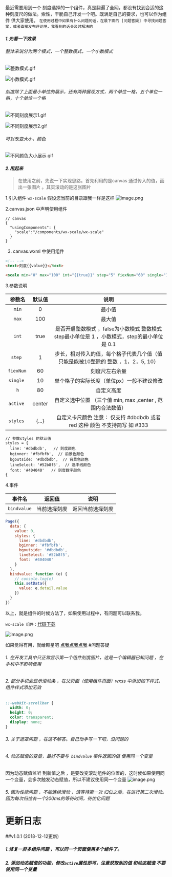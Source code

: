 最近需要用到一个 刻度选择的一个组件，真是翻遍了全网，都没有找到合适的这种刻度尺的做法。索性，干脆自己开发一个吧。既满足自己的要求，也可以作为组件 供大家使用。
`在使用过程中如果有什么问题的话，在最下面的 [问题答疑] 中寻找问题答案，或者直接发布评论吧，我看到的话会及时解决的`

#### *1.先看一下效果*
###### 整体来说分为两个模式，一个整数模式，一个小数模式

![整数模式.gif](https://upload-images.jianshu.io/upload_images/4472817-951b5c7940e708f2.gif?imageMogr2/auto-orient/strip)

![小数模式.gif](https://upload-images.jianshu.io/upload_images/4472817-1cc9548b9129b817.gif?imageMogr2/auto-orient/strip)


###### 刻度除了上面最小单位的展示，还有两种展现方式，两个单位一格，五个单位一格，十个单位一个格

![不同刻度展示1.gif](https://upload-images.jianshu.io/upload_images/4472817-33649300fcee4d97.gif?imageMogr2/auto-orient/strip)

![不同刻度展示2.gif](https://upload-images.jianshu.io/upload_images/4472817-59342c7eafc887e6.gif?imageMogr2/auto-orient/strip)

###### 可以改变大小，颜色
![不同颜色大小展示.gif](https://upload-images.jianshu.io/upload_images/4472817-020ee844a974e97a.gif?imageMogr2/auto-orient/strip)


#### *2.用起来*
> 在使用之前，先说一下实现思路。首先利用的是canvas 通过传入的值，画出一张图片 。其实滚动的是这张图片

 1.引入组件 `wx-scale`  假设您当前的目录跟我一样是这样
![image.png](https://upload-images.jianshu.io/upload_images/4472817-287676842ed1144d.png?imageMogr2/auto-orient/strip%7CimageView2/2/w/1240)


2.canvas.json 中声明使用组件
```
// canvas
{
  "usingComponents": {
    "scale":"/components/wx-scale/wx-scale"
  }
}
```


3. canvas.wxml 中使用组件

```html
<!-- -->
<text>刻度{{value}}</text> 

<scale min="0" max="100" int="{{true}}" step="5" fiexNum="60" single="10" h="80" active="min" styles="{{styles}}" bindvalue="bindvalue"></scale>

```


3.参数说明

|      参数名     |       默认值     |  说明  |
| :-:      | :-----:  | :----: |
|`min`       | 0          |   最小值    |
|`max`      | 100      |   最大值    |
| `int`        | true     |   是否开启整数模式 ，false为小数模式  整数模式 step最小单位是 1 ，小数模式，step的最小单位是 0.1           |
|`step `      | 1      |   步长，相对传入的值，每个格子代表几个值（值只能是能被10整除的 整数 ，1，2，5, 10）   |
|`fiexNum `      | 60      |   刻度尺左右余量    |
|`single `      | 10      |   单个格子的实际长度（单位px）一般不建议修改    |
|`h`      | 80      |   自定义高度    |
|`active `      | center      |   自定义选中位置  （三个值 min, max ,center , 范围内合法数值）    |
|`styles `      |  {...}    |   自定义卡尺颜色 注意： 仅支持 #dbdbdb  或者red  这种 颜色 不支持简写 如 #333    |

```
// 参数styles 的默认值
styles = {
  line: '#dbdbdb',   // 刻度颜色
  bginner: '#fbfbfb',  // 前景色颜色
  bgoutside: '#dbdbdb',  // 背景色颜色
  lineSelect: '#52b8f5',  // 选中线颜色
  font: '#404040'   // 刻度数字颜色
{
```
4.事件

|      事件名     |       返回值     |  说明  |
| :-:      | :-----:  | :----: |
|`bindvalue`       | 当前选择刻度  |   返回当前选择刻度   |

```js
Page({
  data: {
    value: 0,
    styles: {
      line: '#dbdbdb',
      bginner: '#fbfbfb',
      bgoutside: '#dbdbdb',
      lineSelect: '#52b8f5',
      font: '#404040'
    }
  },
  bindvalue: function (e) {
    // console.log(e)
    this.setData({
      value: e.detail.value
    })
  }
})
```



以上，就是组件的时候方法了，如果使用过程中，有问题可以联系我。

`wx-scale 组件` : [代码下载](https://github.com/mehaotian/wx-scale/releases/tag/1.0.0)

![image.png](https://upload-images.jianshu.io/upload_images/4472817-5a81d789b0003358.png?imageMogr2/auto-orient/strip%7CimageView2/2/w/1240)

如果觉得有用，就给颗星吧 [点我点我点我](https://github.com/mehaotian/wx-scale)
#问题答疑
###### 1. 在开发工具中只正常显示第一个组件刻度图片，这是一个编辑器已知问题 ，在手机中不影响使用
###### 2. 部分手机会显示滚动条 ，在父页面（使用组件页面）wxss 中添加如下样式，组件样式添加无效

```css
::-webkit-scrollbar {
  width: 0;
  height: 0;
  color: transparent;
  display: none;
}
```
###### 3. 关于遮罩问题 ，在这不解答。自己动手写一下吧，没问题的
###### 4. 动态赋值的变量，最好不要与` bindvalue` 事件返回的值 使用同一个变量
  因为动态赋值监听 到新值之后 ，是要改变滚动组件的位置的，这时候如果使用同一个变量，会多次触发动态赋值，所以不建议使用同一个变量
![image.png](https://upload-images.jianshu.io/upload_images/4472817-011a5f27a58374e9.png?imageMogr2/auto-orient/strip%7CimageView2/2/w/1240)
###### 5. 因为性能问题 ，不能连续滑动 ，请等待第一次 归位之后，在进行第二次滑动。因为每次归位有一个200ms的等待时间，待优化问题

# 更新日志
##v1.0.1 (2018-12-12更新)
 ##### 1.修复一屏多组件问题 ，可以同一个页面使用多个组件了。
 ##### 2. 添加动态赋值的功能，修改`active`属性即可，注意获取到的值 和动态赋值 不要使用同一个变量
